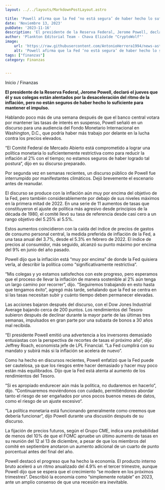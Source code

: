 ```yaml
---
layout: ../../layouts/MarkdownPostLayout.astro

title: 'Powell afirma que la Fed ‘no está segura’ de haber hecho lo suficiente para reducir la inflación'
date: 'Noviembre 13, 2023'
pubDate: '2023-11-16'
description: 'El presidente de la Reserva Federal, Jerome Powell, declaró el jueves que él y sus colegas están alentados por la desaceleración del ritmo de la inflación.'
author: 'Plankton Editorial Team - Chava Elizalde "CryptoWolf"'
image:
    url: 'https://raw.githubusercontent.com/AntonioHerrera1994/news-astro/master/src/assets/finanzas/finanzas8.webp'
    alt: 'Powell afirma que la Fed ‘no está segura’ de haber hecho lo suficiente para reducir la inflación'
tags: ["finanzas"]
category: Finanzas

        
---
```

<span><a href="/" style="text-decoration:none;color:#0F1416">Inicio</a> / <a href="/finanzas" style="text-decoration:none;color:#0F1416">Finanzas</a></span>

<p style="font-weight: bold;">El presidente de la Reserva Federal, Jerome Powell, declaró el jueves que él y sus colegas están alentados por la desaceleración del ritmo de la inflación, pero no están seguros de haber hecho lo suficiente para mantener el impulso.</p>

Hablando poco más de una semana después de que el banco central votara por mantener las tasas de interés en suspenso, Powell señaló en un discurso para una audiencia del Fondo Monetario Internacional en Washington, D.C., que podría haber más trabajo por delante en la lucha contra los precios elevados.

“El Comité Federal de Mercado Abierto está comprometido a lograr una política monetaria lo suficientemente restrictiva como para reducir la inflación al 2% con el tiempo; no estamos seguros de haber logrado tal postura“, dijo en su discurso preparado.

Por segunda vez en semanas recientes, un discurso público de Powell fue interrumpido por manifestantes climáticos. Dejó brevemente el escenario antes de reanudar.

El discurso se produce con la inflación aún muy por encima del objetivo de la Fed, pero también considerablemente por debajo de sus niveles máximos en la primera mitad de 2022. En una serie de 11 aumentos de tasas que constituyeron el ajuste de política más agresivo desde principios de la década de 1980, el comité llevó su tasa de referencia desde casi cero a un rango objetivo del 5.25% al 5.5%.

Estos aumentos coincidieron con la caída del índice de precios de gastos de consumo personal central, la medida preferida de inflación de la Fed, a una tasa anual del 3.7%, desde el 5.3% en febrero de 2022. El índice de precios al consumidor, más seguido, alcanzó su punto máximo por encima del 9% en junio del año pasado.

Powell dijo que la inflación está “muy por encima” de donde la Fed quisiera verla, al describir la política como “significativamente restrictiva“.

“Mis colegas y yo estamos satisfechos con este progreso, pero esperamos que el proceso de llevar la inflación de manera sostenible al 2% aún tenga un largo camino por recorrer”, dijo. “Seguiremos trabajando en esto hasta que tengamos éxito“, agregó más tarde, señalando que la Fed se centra en si las tasas necesitan subir y cuánto tiempo deben permanecer elevadas.

Las acciones bajaron después del discurso, con el Dow Jones Industrial Average bajando cerca de 200 puntos. Los rendimientos del Tesoro subieron después de declinar durante la mayor parte de las últimas tres semanas, impulsados en gran parte por una subasta de bonos a 30 años mal recibida.

“El presidente Powell emitió una advertencia a los inversores demasiado entusiastas con la perspectiva de recortes de tasas el próximo año“, dijo Jeffrey Roach, economista jefe de LPL Financial. “La Fed cumplirá con su mandato y subirá más si la inflación se acelera de nuevo“.

Como ha hecho en discursos recientes, Powell enfatizó que la Fed puede ser cautelosa, ya que los riesgos entre hacer demasiado y hacer muy poco están más equilibrados. Dijo que la Fed está atenta al aumento de los rendimientos del Tesoro.

“Si es apropiado endurecer aún más la política, no dudaremos en hacerlo“, dijo. “Continuaremos moviéndonos con cuidado, permitiéndonos abordar tanto el riesgo de ser engañados por unos pocos buenos meses de datos, como el riesgo de un ajuste excesivo“.

“La política monetaria está funcionando generalmente como creemos que debería funcionar“, dijo Powell durante una discusión después de su discurso.

La fijación de precios futuros, según el Grupo CME, indica una probabilidad de menos del 10% de que el FOMC apruebe un último aumento de tasas en su reunión del 12 al 13 de diciembre, a pesar de que los miembros del comité en septiembre anotaron un aumento adicional de un cuarto de punto porcentual antes del final del año.

Powell destacó el progreso que ha hecho la economía. El producto interno bruto aceleró a un ritmo anualizado del 4.9% en el tercer trimestre, aunque Powell dijo que se espera que el crecimiento “se modere en los próximos trimestres“. Describió la economía como “simplemente notable” en 2023, ante un amplio consenso de que una recesión era inevitable.